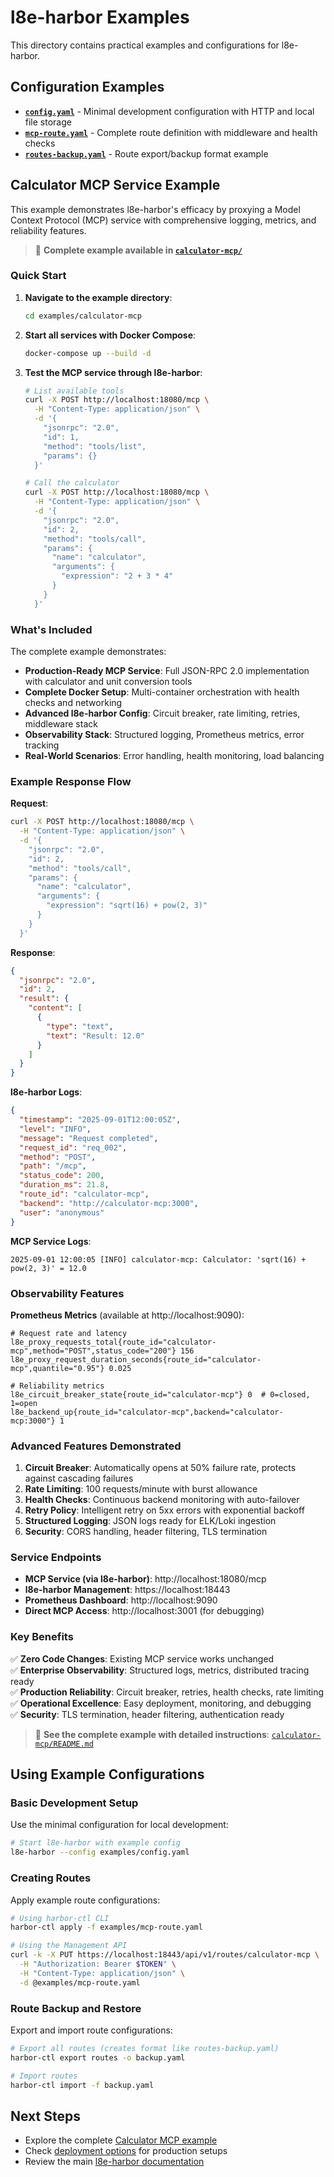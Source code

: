 # l8e-harbor Examples

This directory contains practical examples and configurations for l8e-harbor.

## Configuration Examples

- **[`config.yaml`](config.yaml)** - Minimal development configuration with HTTP and local file storage
- **[`mcp-route.yaml`](mcp-route.yaml)** - Complete route definition with middleware and health checks  
- **[`routes-backup.yaml`](routes-backup.yaml)** - Route export/backup format example

## Calculator MCP Service Example

This example demonstrates l8e-harbor's efficacy by proxying a Model Context Protocol (MCP) service with comprehensive logging, metrics, and reliability features.

> 📁 **Complete example available in [`calculator-mcp/`](calculator-mcp/)**

### Quick Start

1. **Navigate to the example directory**:
   ```bash
   cd examples/calculator-mcp
   ```

2. **Start all services with Docker Compose**:
   ```bash
   docker-compose up --build -d
   ```

3. **Test the MCP service through l8e-harbor**:
   ```bash
   # List available tools
   curl -X POST http://localhost:18080/mcp \
     -H "Content-Type: application/json" \
     -d '{
       "jsonrpc": "2.0",
       "id": 1,
       "method": "tools/list",
       "params": {}
     }'

   # Call the calculator
   curl -X POST http://localhost:18080/mcp \
     -H "Content-Type: application/json" \
     -d '{
       "jsonrpc": "2.0",
       "id": 2,
       "method": "tools/call",
       "params": {
         "name": "calculator",
         "arguments": {
           "expression": "2 + 3 * 4"
         }
       }
     }'
   ```

### What's Included

The complete example demonstrates:

- **Production-Ready MCP Service**: Full JSON-RPC 2.0 implementation with calculator and unit conversion tools
- **Complete Docker Setup**: Multi-container orchestration with health checks and networking
- **Advanced l8e-harbor Config**: Circuit breaker, rate limiting, retries, middleware stack
- **Observability Stack**: Structured logging, Prometheus metrics, error tracking
- **Real-World Scenarios**: Error handling, health monitoring, load balancing

### Example Response Flow

**Request**:
```bash
curl -X POST http://localhost:18080/mcp \
  -H "Content-Type: application/json" \
  -d '{
    "jsonrpc": "2.0",
    "id": 2,
    "method": "tools/call",
    "params": {
      "name": "calculator",
      "arguments": {
        "expression": "sqrt(16) + pow(2, 3)"
      }
    }
  }'
```

**Response**:
```json
{
  "jsonrpc": "2.0",
  "id": 2,
  "result": {
    "content": [
      {
        "type": "text",
        "text": "Result: 12.0"
      }
    ]
  }
}
```

**l8e-harbor Logs**:
```json
{
  "timestamp": "2025-09-01T12:00:05Z",
  "level": "INFO",
  "message": "Request completed",
  "request_id": "req_002",
  "method": "POST",
  "path": "/mcp",
  "status_code": 200,
  "duration_ms": 21.8,
  "route_id": "calculator-mcp",
  "backend": "http://calculator-mcp:3000",
  "user": "anonymous"
}
```

**MCP Service Logs**:
```
2025-09-01 12:00:05 [INFO] calculator-mcp: Calculator: 'sqrt(16) + pow(2, 3)' = 12.0
```

### Observability Features

**Prometheus Metrics** (available at http://localhost:9090):
```prometheus
# Request rate and latency
l8e_proxy_requests_total{route_id="calculator-mcp",method="POST",status_code="200"} 156
l8e_proxy_request_duration_seconds{route_id="calculator-mcp",quantile="0.95"} 0.025

# Reliability metrics
l8e_circuit_breaker_state{route_id="calculator-mcp"} 0  # 0=closed, 1=open
l8e_backend_up{route_id="calculator-mcp",backend="calculator-mcp:3000"} 1
```

### Advanced Features Demonstrated

1. **Circuit Breaker**: Automatically opens at 50% failure rate, protects against cascading failures
2. **Rate Limiting**: 100 requests/minute with burst allowance
3. **Health Checks**: Continuous backend monitoring with auto-failover
4. **Retry Policy**: Intelligent retry on 5xx errors with exponential backoff
5. **Structured Logging**: JSON logs ready for ELK/Loki ingestion
6. **Security**: CORS handling, header filtering, TLS termination

### Service Endpoints

- **MCP Service (via l8e-harbor)**: http://localhost:18080/mcp
- **l8e-harbor Management**: https://localhost:18443
- **Prometheus Dashboard**: http://localhost:9090
- **Direct MCP Access**: http://localhost:3001 (for debugging)

### Key Benefits

✅ **Zero Code Changes**: Existing MCP service works unchanged  
✅ **Enterprise Observability**: Structured logs, metrics, distributed tracing ready  
✅ **Production Reliability**: Circuit breaker, retries, health checks, rate limiting  
✅ **Operational Excellence**: Easy deployment, monitoring, and debugging  
✅ **Security**: TLS termination, header filtering, authentication ready

> 📖 **See the complete example with detailed instructions**: [`calculator-mcp/README.md`](calculator-mcp/README.md)

## Using Example Configurations

### Basic Development Setup

Use the minimal configuration for local development:

```bash
# Start l8e-harbor with example config
l8e-harbor --config examples/config.yaml
```

### Creating Routes

Apply example route configurations:

```bash
# Using harbor-ctl CLI
harbor-ctl apply -f examples/mcp-route.yaml

# Using the Management API
curl -k -X PUT https://localhost:18443/api/v1/routes/calculator-mcp \
  -H "Authorization: Bearer $TOKEN" \
  -H "Content-Type: application/json" \
  -d @examples/mcp-route.yaml
```

### Route Backup and Restore

Export and import route configurations:

```bash
# Export all routes (creates format like routes-backup.yaml)
harbor-ctl export routes -o backup.yaml

# Import routes
harbor-ctl import -f backup.yaml
```

## Next Steps

- Explore the complete [Calculator MCP example](calculator-mcp/)
- Check [deployment options](../deployments/) for production setups
- Review the main [l8e-harbor documentation](../README.md)